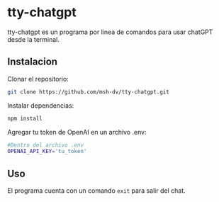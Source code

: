 # tty-chatgpt

tty-chatgpt es un programa por linea de comandos para usar chatGPT desde la terminal.

## Instalacion

Clonar el repositorio:

```bash
git clone https://github.com/msh-dv/tty-chatgpt.git
```

Instalar dependencias:

```bash
npm install
```

Agregar tu token de OpenAI en un archivo .env:

```bash
#Dentro del archivo .env
OPENAI_API_KEY='tu_token'
```

## Uso

El programa cuenta con un comando `exit` para salir del chat.
